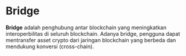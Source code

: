 # Bridge

**Bridge** adalah penghubung antar blockchain yang meningkatkan interoperbilitas di seluruh blockchain. Adanya bridge, pengguna dapat mentransfer asset crypto dari jaringan blockchain yang berbeda dan mendukung konversi \(cross-chain\).

